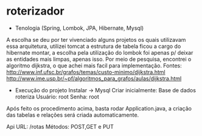 # roterizador


+ Tenologia (Spring, Lombok, JPA, Hibernate, Mysql)

A escolha se deu por ter vivenciado alguns projetos os quais utilizavam essa arquitetura, utilizei tomcat a estrutura de tabela ficou a cargo do hibernate montar, a escolha pela utilização do lombok foi apenas p/ deixar as entidades mais limpas, apenas isso.
Por meio de pesquisa, encontrei o algoritmo dijkstra, o que achei mais facil para implementação.
Fontes:
  http://www.inf.ufsc.br/grafos/temas/custo-minimo/dijkstra.html
  http://www.ime.usp.br/~pf/algoritmos_para_grafos/aulas/dijkstra.html

+ Execução do projeto
    Instalar -> Mysql
Criar inicialmente: 
 Base de dados roteriza 
 Usuário: root
 Senha:   root

Após feito os procedimento acima, basta rodar Application.java, a criação das tabelas e relações será criada automaticamente.

Api
URL: /rotas
Métodos: POST,GET e PUT
